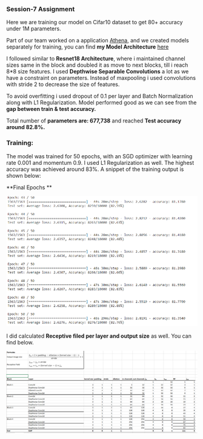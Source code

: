 ### Session-7 Assignment

Here we are training our model on Cifar10 dataset to get 80+ accuracy under 1M parameters. 

Part of our team worked on a application [Athena](https://github.com/firekind/athena), and we created models separately for training, you can find **my Model Architecture** [here](https://github.com/firekind/athena/blob/master/athena/models/cifar10_v2.py)

I followed similar to **Resnet18 Architecture**, where i maintained channel sizes same in the block and doubled it as move to next blocks, till i reach 8*8 size features.  I used **Depthwise Separable Convolutions** a lot as we have a constraint on parameters. Instead of maxpooling i used convolutions with stride 2 to decrease the size of features. 

To avoid overfitting i used dropout of 0.1 per layer and Batch Normalization along with L1 Regularization. Model performed good as we can see from the **gap between train & test accuracy.**

Total number of **parameters are: 677,738** and reached **Test accuracy around 82.8%.**

### Training:

The model was trained for 50 epochs, with an SGD optimizer with learning rate 0.001 and momentum 0.9. I used L1 Regularization as well. The highest accuracy was achieved around 83%. A snippet of the training output is shown below:

**Final Epochs **

![alt text](https://github.com/Sreekanth0/EVA5/blob/master/Session%207/images/epochs.png)



I did calculated **Receptive filed per layer and output size** as well. You can find below.



![alt text](https://github.com/Sreekanth0/EVA5/blob/master/Session%207/images/RF_calc.PNG)





